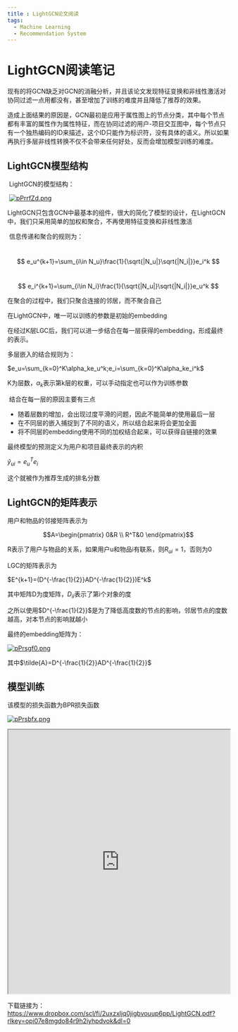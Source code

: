 ```yaml
---
title : LightGCN论文阅读
tags:
  - Machine Learning
  - Recommendation System
---
```


# LightGCN阅读笔记



​	现有的将GCN缺乏对GCN的消融分析，并且该论文发现特征变换和非线性激活对协同过滤一点用都没有，甚至增加了训练的难度并且降低了推荐的效果。

​	造成上面结果的原因是，GCN最初是应用于属性图上的节点分类，其中每个节点都有丰富的属性作为属性特征，而在协同过滤的用户-项目交互图中，每个节点只有一个独热编码的ID来描述，这个ID只能作为标识符，没有具体的语义。所以如果再执行多层非线性转换不仅不会带来任何好处，反而会增加模型训练的难度。

## LightGCN模型结构

​	LightGCN的模型结构：

​	[![pPrrfZd.png](https://s1.ax1x.com/2023/09/05/pPrrfZd.png)](https://imgse.com/i/pPrrfZd)

​	LightGCN只包含GCN中最基本的组件，很大的简化了模型的设计，在LightGCN中，我们只采用简单的加权和聚合，不再使用特征变换和非线性激活

​	信息传递和聚合的规则为：

​	$$ e_u^{k+1}=\sum_{i\in N_u}\frac{1}{\sqrt{|N_u|}\sqrt{|N_i|}}e_i^k $$

​	$$ e_i^{k+1}=\sum_{i\in N_i}\frac{1}{\sqrt{|N_u|}\sqrt{|N_i|}}e_u^k $$

在聚合的过程中，我们只聚合连接的邻居，而不聚合自己

在LightGCN中，唯一可以训练的参数是初始的embedding

在经过K层LGC后，我们可以进一步结合在每一层获得的embedding，形成最终的表示。

多层嵌入的结合规则为：

$e_u=\sum_{k=0}^K\alpha_ke_u^k;e_i=\sum_{k=0}^K\alpha_ke_i^k$

K为层数，$\alpha_k$表示第k层的权重，可以手动指定也可以作为训练参数

​	结合在每一层的原因主要有三点

+ 随着层数的增加，会出现过度平滑的问题，因此不能简单的使用最后一层
+ 在不同层的嵌入捕捉到了不同的语义，所以结合起来将会更加全面
+ 将不同层的embedding使用不同的加权结合起来，可以获得自链接的效果

最终模型的预测定义为用户和项目最终表示的内积

$\hat{y}_{ui}=e_u^Te_i$

这个就被作为推荐生成的排名分数

## 	LightGCN的矩阵表示

用户和物品的邻接矩阵表示为

$$A=\begin{pmatrix}
  0&R \\
  R^T&0
\end{pmatrix}$$

R表示了用户与物品的关系，如果用户u和物品i有联系，则$R_{ui}=1$，否则为0

LGC的矩阵表示为

$E^{k+1}=(D^{-\frac{1}{2}}AD^{-\frac{1}{2}})E^k$

其中矩阵D为度矩阵，$D_{ii}$表示了第i个对象的度

之所以使用$D^{-\frac{1}{2}}$是为了降低高度数的节点的影响，邻居节点的度数越高，对本节点的影响就越小

最终的embedding矩阵为：

[![pPrsgf0.png](https://s1.ax1x.com/2023/09/05/pPrsgf0.png)](https://imgse.com/i/pPrsgf0)



其中$\tilde{A}=D^{-\frac{1}{2}}AD^{-\frac{1}{2}}$

## 模型训练

该模型的损失函数为BPR损失函数

[![pPrsbfx.png](https://s1.ax1x.com/2023/09/05/pPrsbfx.png)](https://imgse.com/i/pPrsbfx)



<iframe src="https://www.dropbox.com/scl/fi/2uxzxljq0jigbvouup6pp/LightGCN.pdf?rlkey=opi07e8mgdo84r9h2iyhpdvok&raw=1" width="100%" height="600px"></iframe>

下载链接为：https://www.dropbox.com/scl/fi/2uxzxljq0jigbvouup6pp/LightGCN.pdf?rlkey=opi07e8mgdo84r9h2iyhpdvok&dl=0
